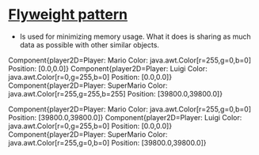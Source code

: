 [Flyweight pattern](http://www.programcreek.com/2013/02/java-design-pattern-flyweight/)
=================

* Is used for minimizing memory usage. What it does is sharing as much data as possible with other similar objects.

Component{player2D=Player: Mario Color: java.awt.Color[r=255,g=0,b=0] Position: [0.0,0.0]}
Component{player2D=Player: Luigi Color: java.awt.Color[r=0,g=255,b=0] Position: [0.0,0.0]}
Component{player2D=Player: SuperMario Color: java.awt.Color[r=255,g=255,b=255] Position: [39800.0,39800.0]}

Component{player2D=Player: Mario Color: java.awt.Color[r=255,g=0,b=0] Position: [39800.0,39800.0]}
Component{player2D=Player: Luigi Color: java.awt.Color[r=0,g=255,b=0] Position: [0.0,0.0]}
Component{player2D=Player: SuperMario Color: java.awt.Color[r=255,g=0,b=0] Position: [39800.0,39800.0]}